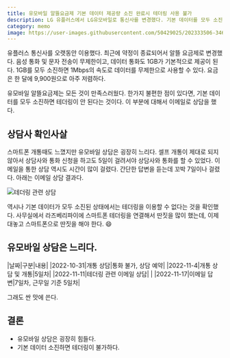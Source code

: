 ```yaml
---
title: 유모바일 알뜰요금제 기본 데이터 제공량 소진 완료시 테더링 사용 불가
description: LG 유플러스에서 LG유모바일로 통신사를 변경했다. 기본 데이터를 모두 소진하면 테더링이 불가하다.
category: memo
image: https://user-images.githubusercontent.com/50429025/202333506-346aa78a-7680-4c1d-9d0b-ad5484fcaf60.jpg
---
```


유플러스 통신사를 오랫동안 이용했다. 
최근에 약정이 종료되어서 알뜰 요금제로 변경했다. 
음성 통화 및 문자 전송이 무제한이고, 
데이터 통화도 1GB가 기본적으로 제공이 된다. 
1GB를 모두 소진하면 1Mbps의 속도로 데이터를 무제한으로 사용할 수 있다. 
요금은 한 달에 9,900원으로 아주 저렴하다. 


유모바일 알뜰요금제는 모든 것이 만족스러웠다. 
한가지 불편한 점이 있다면, 기본 데이터를 모두 소진하면 테더링이 안 된다는 것이다. 
이 부분에 대해서 이메일로 상담을 했다. 


상담사 확인사살
---
스마트폰 개통때도 느꼈지만 유모바일 상담은 굉장히 느리다. 
셀프 개통이 제대로 되지 않아서 상담사와 통화 신청을 하고도 5일이 걸려서야 상담사와 통화를 할 수 있었다. 
이메일을 통한 상담 역시도 시간이 많이 걸렸다. 
간단한 답변을 듣는데 꼬박 7일이나 걸렸다. 
아래는 이메일 상담 결과다. 


![테더링 관련 상담](https://user-images.githubusercontent.com/50429025/202333506-346aa78a-7680-4c1d-9d0b-ad5484fcaf60.jpg '기본 데이터 소진하면 테더링을 이용할 수 없다.')


역시나 기본 데이터가 모두 소진된 상태에서는 테더링을 이용할 수 없다는 것을 확인했다. 
사무실에서 라즈베리파이에 스마트폰 테더링을 연결해서 딴짓을 많이 했는데, 이제 대놓고 스마트폰으로 딴짓을 해야 한다. :smile:


유모바일 상담은 느리다.
---

|날짜|구분|내용|
|2022-10-31|개통 상담|통화 불가, 상담 예약|
|2022-11-4|개통 상담 및 개통|5일차|
|2022-11-11|테더링 관련 이메일 상담|   |
|2022-11-17|이메일 답변|7일차, 근무일 기준 5일차|


그래도 싼 맛에 쓴다.


결론
---
- 유모바일 상담은 굉장히 힘들다. 
- 기본 데이터 소진하면 테더링이 불가하다. 
